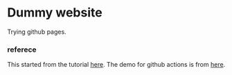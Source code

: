 # Dummy website
Trying github pages.

### referece
This started from the tutorial [here](https://towardsdatascience.com/how-to-create-a-free-github-pages-website-53743d7524e1).
The demo for github actions is from [here](https://www.pixelstech.net/article/1577096152-A-tutorial-on-Github-Actions).
